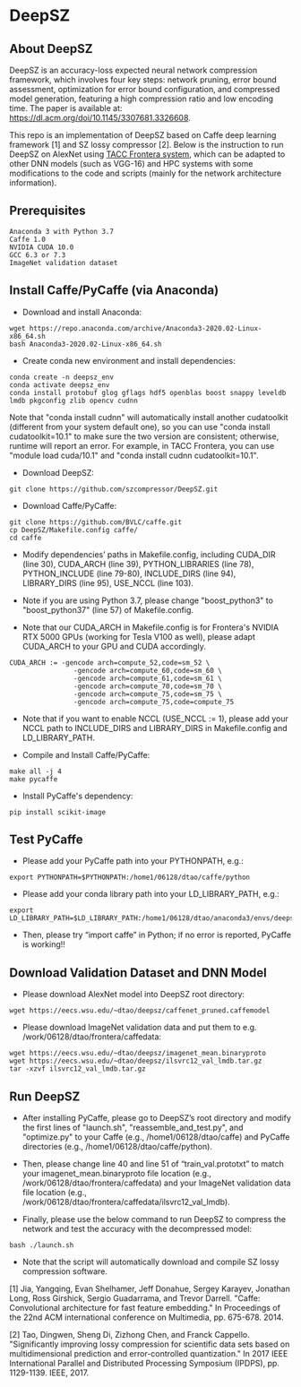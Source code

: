 # DeepSZ

## About DeepSZ

DeepSZ is an accuracy-loss expected neural network compression framework, which involves four key steps: network pruning, error bound assessment, optimization for error bound configuration, and compressed model generation, featuring a high compression ratio and low encoding time. The paper is available at: https://dl.acm.org/doi/10.1145/3307681.3326608.

This repo is an implementation of DeepSZ based on Caffe deep learning framework [1] and SZ lossy compressor [2]. Below is the instruction to run DeepSZ on AlexNet using [TACC Frontera system](https://www.tacc.utexas.edu/systems/frontera), which can be adapted to other DNN models (such as VGG-16) and HPC systems with some modifications to the code and scripts (mainly for the network architecture information). 

## Prerequisites
```
Anaconda 3 with Python 3.7
Caffe 1.0
NVIDIA CUDA 10.0
GCC 6.3 or 7.3
ImageNet validation dataset
```

## Install Caffe/PyCaffe (via Anaconda)
- Download and install Anaconda:
```
wget https://repo.anaconda.com/archive/Anaconda3-2020.02-Linux-x86_64.sh
bash Anaconda3-2020.02-Linux-x86_64.sh
```

- Create conda new environment and install dependencies:
```
conda create -n deepsz_env
conda activate deepsz_env
conda install protobuf glog gflags hdf5 openblas boost snappy leveldb lmdb pkgconfig zlib opencv cudnn
```
Note that "conda install cudnn" will automatically install another cudatoolkit (different from your system default one), so you can use "conda install cudatoolkit=10.1" to make sure the two version are consistent; otherwise, runtime will report an error. For example, in TACC Frontera, you can use "module load cuda/10.1" and "conda install cudnn cudatoolkit=10.1". 

- Download DeepSZ:
```
git clone https://github.com/szcompressor/DeepSZ.git
```

- Download Caffe/PyCaffe:
```
git clone https://github.com/BVLC/caffe.git
cp DeepSZ/Makefile.config caffe/
cd caffe
```

- Modify dependencies’ paths in Makefile.config, including CUDA_DIR (line 30), CUDA_ARCH (line 39), PYTHON_LIBRARIES (line 78), PYTHON_INCLUDE (line 79-80), INCLUDE_DIRS (line 94), LIBRARY_DIRS (line 95), USE_NCCL (line 103).

- Note if you are using Python 3.7, please change "boost_python3" to "boost_python37" (line 57) of Makefile.config.

- Note that our CUDA_ARCH in Makefile.config is for Frontera's NVIDIA RTX 5000 GPUs (working for Tesla V100 as well), please adapt CUDA_ARCH to your GPU and CUDA accordingly.
```
CUDA_ARCH := -gencode arch=compute_52,code=sm_52 \
                -gencode arch=compute_60,code=sm_60 \
                -gencode arch=compute_61,code=sm_61 \
                -gencode arch=compute_70,code=sm_70 \
                -gencode arch=compute_75,code=sm_75 \
                -gencode arch=compute_75,code=compute_75
```

- Note that if you want to enable NCCL (USE_NCCL := 1), please add your NCCL path to INCLUDE_DIRS and LIBRARY_DIRS in Makefile.config and LD_LIBRARY_PATH. 

- Compile and Install Caffe/PyCaffe:
```
make all -j 4
make pycaffe
```

- Install PyCaffe's dependency:
```
pip install scikit-image
```

## Test PyCaffe
- Please add your PyCaffe path into your PYTHONPATH, e.g.:
```
export PYTHONPATH=$PYTHONPATH:/home1/06128/dtao/caffe/python
```

- Please add your conda library path into your LD_LIBRARY_PATH, e.g.:
```
export LD_LIBRARY_PATH=$LD_LIBRARY_PATH:/home1/06128/dtao/anaconda3/envs/deepsz_env/lib
```

- Then, please try “import caffe” in Python; if no error is reported, PyCaffe is working!!

## Download Validation Dataset and DNN Model
- Please download AlexNet model into DeepSZ root directory:
```
wget https://eecs.wsu.edu/~dtao/deepsz/caffenet_pruned.caffemodel
```

- Please download ImageNet validation data and put them to e.g. /work/06128/dtao/frontera/caffedata:
```
wget https://eecs.wsu.edu/~dtao/deepsz/imagenet_mean.binaryproto
wget https://eecs.wsu.edu/~dtao/deepsz/ilsvrc12_val_lmdb.tar.gz
tar -xzvf ilsvrc12_val_lmdb.tar.gz
````

## Run DeepSZ

- After installing PyCaffe, please go to DeepSZ’s root directory and modify the first lines of "launch.sh", "reassemble_and_test.py", and "optimize.py" to your Caffe (e.g., /home1/06128/dtao/caffe) and PyCaffe directories (e.g., /home1/06128/dtao/caffe/python).

- Then, please change line 40 and line 51 of “train_val.prototxt” to match your imagenet_mean.binaryproto file location (e.g., /work/06128/dtao/frontera/caffedata) and your ImageNet validation data file location (e.g., /work/06128/dtao/frontera/caffedata/ilsvrc12_val_lmdb).

- Finally, please use the below command to run DeepSZ to compress the network and test the accuracy with the decompressed model:
```
bash ./launch.sh
```

- Note that the script will automatically download and compile SZ lossy compression software. 

[1] Jia, Yangqing, Evan Shelhamer, Jeff Donahue, Sergey Karayev, Jonathan Long, Ross Girshick, Sergio Guadarrama, and Trevor Darrell. "Caffe: Convolutional architecture for fast feature embedding." In Proceedings of the 22nd ACM international conference on Multimedia, pp. 675-678. 2014.

[2] Tao, Dingwen, Sheng Di, Zizhong Chen, and Franck Cappello. "Significantly improving lossy compression for scientific data sets based on multidimensional prediction and error-controlled quantization." In 2017 IEEE International Parallel and Distributed Processing Symposium (IPDPS), pp. 1129-1139. IEEE, 2017. 
